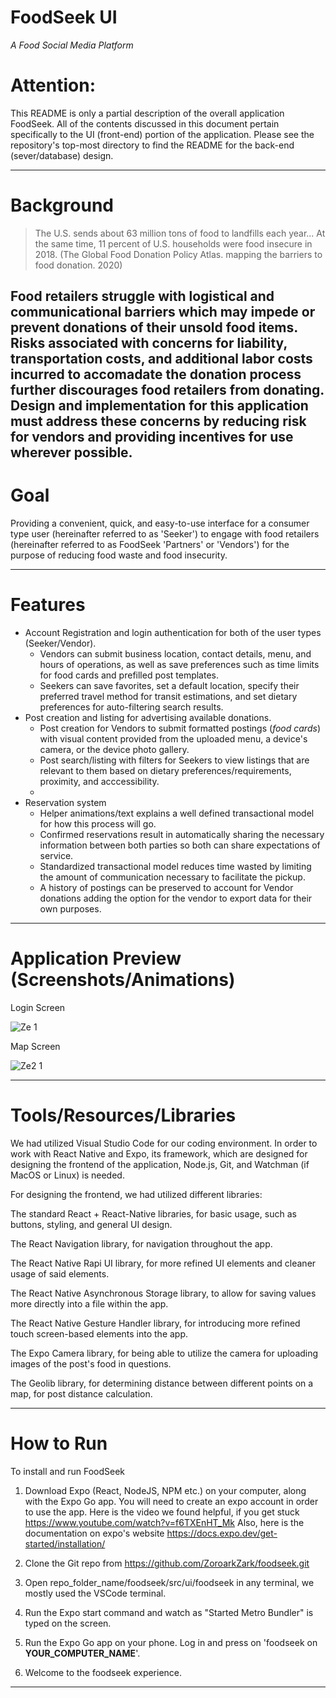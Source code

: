 # FoodSeek UI 

*A Food Social Media Platform*


# Attention: 

This README is only a partial description of the overall application FoodSeek. All of the contents discussed in this document pertain specifically to the UI (front-end) portion of the application. Please see the repository's top-most directory to find the README for the back-end (sever/database) design. 


---

# Background

> The U.S. sends about 63 million tons of food to landfills each year... At the same time, 11 percent of U.S. households were food insecure in 2018. (The Global Food Donation Policy Atlas. mapping the barriers to food donation. 2020)

Food retailers struggle with logistical and communicational barriers which may impede or prevent donations of their unsold food items. Risks associated with concerns for liability, transportation costs, and additional labor costs incurred to accomadate the donation process further discourages food retailers from donating. Design and implementation for this application must address these concerns by reducing risk for vendors and providing incentives for use wherever possible.
---

# Goal
Providing a convenient, quick, and easy-to-use interface for a consumer type user (hereinafter referred to as 'Seeker') to engage with food retailers (hereinafter referred to as FoodSeek 'Partners' or 'Vendors') for the purpose of reducing food waste and food insecurity.



---

# Features
  - Account Registration and login authentication for both of the user types (Seeker/Vendor).
    * Vendors can submit business location, contact details, menu, and hours of operations, as well as save preferences such as time limits for food cards and prefilled post templates.
    * Seekers can save favorites, set a default location, specify their preferred travel method for transit estimations, and set dietary preferences for auto-filtering search results.
  - Post creation and listing for advertising available donations.
    * Post creation for Vendors to submit formatted postings (_food cards_) with visual content provided from the uploaded menu, a device's camera, or the device photo gallery.
    * Post search/listing with filters for Seekers to view listings that are relevant to them based on dietary preferences/requirements, proximity, and acccessibility.
    * 
  - Reservation system
    * Helper animations/text explains a well defined transactional model for how this process will go. 
    * Confirmed reservations result in automatically sharing the necessary information between both parties so both can share expectations of service.
    * Standardized transactional model reduces time wasted by limiting the amount of communication necessary to facilitate the pickup.
    * A history of postings can be preserved to account for Vendor donations adding the option for the vendor to export data for their own purposes.
    
---

# Application Preview (Screenshots/Animations) 

Login Screen

![Ze 1](https://user-images.githubusercontent.com/48034253/200879306-ad356428-b5a5-4017-ba99-d540ae173660.jpg)

Map Screen

![Ze2 1](https://user-images.githubusercontent.com/48034253/200879448-11179ba8-76e3-4213-8e03-c1a5b6a453f0.jpg)


---


# Tools/Resources/Libraries
We had utilized Visual Studio Code for our coding environment. In order to work with React Native and Expo, its framework, which are designed for designing the frontend of the application, Node.js, Git, and Watchman (if MacOS or Linux) is needed.


For designing the frontend, we had utilized different libraries:

The standard React + React-Native libraries, for basic usage, such as buttons, styling, and general UI design.

The React Navigation library, for navigation throughout the app.

The React Native Rapi UI library, for more refined UI elements and cleaner usage of said elements.

The React Native Asynchronous Storage library, to allow for saving values more directly into a file within the app.

The React Native Gesture Handler library, for introducing more refined touch screen-based elements into the app.

The Expo Camera library, for being able to utilize the camera for uploading images of the post's food in questions.

The Geolib library, for determining distance between different points on a map, for post distance calculation.


---

# How to Run

To install and run FoodSeek
1. Download Expo (React, NodeJS, NPM etc.) on your computer, along with the Expo Go app.
You will need to create an expo account in order to use the app. Here is the video we found helpful,
if you get stuck https://www.youtube.com/watch?v=f6TXEnHT_Mk
Also, here is the documentation on expo's website https://docs.expo.dev/get-started/installation/

2. Clone the Git repo from https://github.com/ZoroarkZark/foodseek.git

3. Open repo_folder_name/foodseek/src/ui/foodseek in any terminal, we mostly used the VSCode terminal.

4. Run the Expo start command and watch as "Started Metro Bundler" is typed on the screen.

5. Run the Expo Go app on your phone. Log in and press on 'foodseek on __YOUR_COMPUTER_NAME__'.

6. Welcome to the foodseek experience.



---


